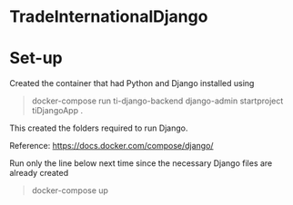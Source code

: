 # TradeInternationalDjango

# Set-up
Created the container that had Python and Django installed using 
> docker-compose run ti-django-backend django-admin startproject tiDjangoApp .

This created the folders required to run Django.

Reference: https://docs.docker.com/compose/django/

Run only the line below next time since the necessary Django files are already created
> docker-compose up 